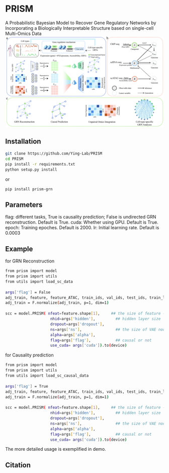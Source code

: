 # PRISM
A Probabilistic Bayesian Model to Recover Gene Regulatory Networks by Incorporating a Biologically Interpretable Structure based on single-cell Multi-Omics Data
![The framework of PRISM](https://github.com/Ying-Lab/PRISM/blob/main/Figure1.jpg)

Installation
-----

```bash
git clone https://github.com/Ying-Lab/PRISM
cd PRISM
pip install -r requirements.txt 
python setup.py install
```
or
```bash
pip install prism-grn
```

Parameters
-----
flag: different tasks, True is causality prediction; False is undirected GRN reconstruction. Default is True.
cuda: Whether using GPU. Default is True.
epoch: Training epoches. Default is 2000.
lr: Initial learning rate. Default is 0.0003

Example
-----
for GRN Reconstruction
```bash
from prism import model
from prism import utils
from utils import load_sc_data

args['flag'] = False
adj_train, feature, feature_ATAC, train_ids, val_ids, test_ids, train_labels, val_labels, test_labels = load_sc_data(Expression_data_path, Genescore_data_path, label_path)
adj_train = F.normalize(adj_train, p=1, dim=1)

scc = model.PRISM( nfeat=feature.shape[1],     ## the size of feature -> cell num
                    nhid=args['hidden'],         ## hidden layer size
                    dropout=args['dropout'],     
                    ns=args['ns'],               ## the size of VAE node embedding 
                    alpha=args['alpha'],         
                    flag=args['flag'],           ## causal or not
                    use_cuda= args['cuda']).to(device)

```

for Causality prediction
```bash
from prism import model
from prism import utils
from utils import load_sc_causal_data

args['flag'] = True
adj_train, feature, feature_ATAC, train_ids, val_ids, test_ids, train_labels, val_labels, test_labels = load_sc_causal_data(Expression_data_path, Genescore_data_path, label_path)
adj_train = F.normalize(adj_train, p=1, dim=1)

scc = model.PRISM( nfeat=feature.shape[1],     ## the size of feature -> cell num
                    nhid=args['hidden'],         ## hidden layer size
                    dropout=args['dropout'],     
                    ns=args['ns'],               ## the size of VAE node embedding 
                    alpha=args['alpha'],         
                    flag=args['flag'],           ## causal or not
                    use_cuda= args['cuda']).to(device)

```
The more detailed usage is exemplified in demo.


Citation
-----
